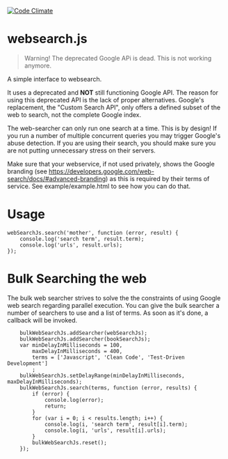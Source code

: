 [![Code Climate](https://codeclimate.com/github/homecoded/websearch.js/badges/gpa.svg)](https://codeclimate.com/github/homecoded/websearch.js)

# websearch.js

> Warning! The deprecated Google APi is dead. This is not working anymore.

A simple interface to websearch. 

It uses a deprecated and **NOT** still functioning Google API. 
The reason for using this deprecated API is the lack of proper alternatives. 
Google's replacement, the "Custom Search API", only offers a defined subset of the web to search, 
not the complete Google index.

The web-searcher can only run one search at a time. This is by design! If you run a number of multiple concurrent 
queries you may trigger Google's abuse detection. If you are using their search, you should make sure you are not
putting unnecessary stress on their servers. 

Make sure that your webservice, if not used privately, shows the Google branding (see https://developers.google.com/web-search/docs/#advanced-branding)
as this is required by their terms of service. See example/example.html to see how you can do that.

# Usage

    webSearchJs.search('mother', function (error, result) {
        console.log('search term', result.term);
        console.log('urls', result.urls);
    });

# Bulk Searching the web

The bulk web searcher strives to solve the the constraints of using Google web search regarding parallel execution.
You can give the bulk searcher a number of searchers to use and a list of terms. As soon as it's done, a callback
will be invoked.

        bulkWebSearchJs.addSearcher(webSearchJs);
        bulkWebSearchJs.addSearcher(bookSearchJs);
        var minDelayInMilliseconds = 100,
            maxDelayInMilliseconds = 400,
            terms = ['Javascript', 'Clean Code', 'Test-Driven Development']
            ;
        bulkWebSearchJs.setDelayRange(minDelayInMilliseconds, maxDelayInMilliseconds);
        bulkWebSearchJs.search(terms, function (error, results) {
            if (error) {
                console.log(error);
                return;
            }
            for (var i = 0; i < results.length; i++) {
                console.log(i, 'search term', result[i].term);
                console.log(i, 'urls', result[i].urls);
            }
            bulkWebSearchJs.reset();
        });
